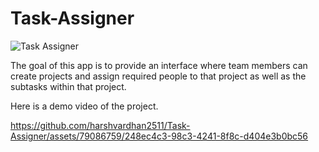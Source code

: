 # Task-Assigner
![Task Assigner](https://github.com/harshvardhan2511/Task-Assigner/assets/79086759/a4b7c213-98e0-4f84-a1f9-2606bafbe29f)

The goal of this app is to provide an interface where team members can create projects and assign required people to that project as well as the subtasks within that project.

Here is a demo video of the project.

https://github.com/harshvardhan2511/Task-Assigner/assets/79086759/248ec4c3-98c3-4241-8f8c-d404e3b0bc56

